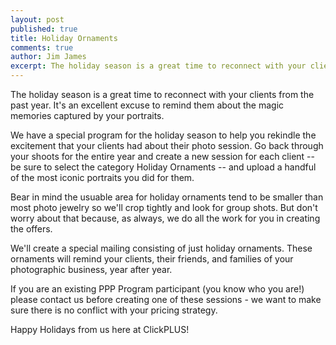 ```yaml
---
layout: post
published: true
title: Holiday Ornaments
comments: true
author: Jim James
excerpt: The holiday season is a great time to reconnect with your clients from the past year.
---
```


The holiday season is a great time to reconnect with your clients from the past year.
It's an excellent excuse to remind them about the magic memories captured by your portraits.

We have a special program for the holiday season to help you rekindle the excitement that
your clients had about their photo session. Go back through your shoots for the entire year
and create a new session for each client -- be sure to select the category Holiday Ornaments --
and upload a handful of the most iconic portraits you did for them.

Bear in mind the usuable area for holiday ornaments tend to be smaller than most photo jewelry so we'll
crop tightly and look for group shots. But don't worry about that because, as always, we do all the work
for you in creating the offers.

We'll create a special mailing consisting of just holiday ornaments. These ornaments will remind your
clients, their friends, and families of your photographic business, year after year.

If you are an existing PPP Program participant (you know who you are!) please contact us before creating one of these
sessions - we want to make sure there is no conflict with your pricing strategy.

Happy Holidays from us here at ClickPLUS!